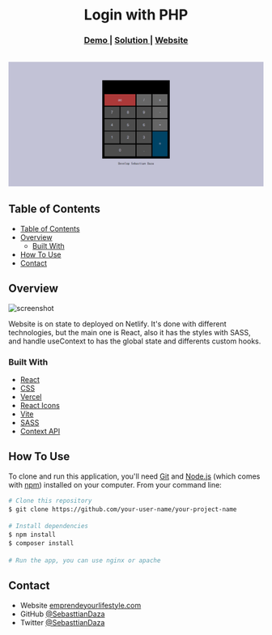 <h1 align="center">Login with PHP</h1>

<div align="center">
  <h3>
    <a href="https://calculator-sebas.netlify.app/">
      Demo
    </a>
    <span> | </span>
    <a href="https://{[Repo](https://github.com/SebasttianDaza/Calculator-React)}">
      Solution
    </a>
    <span> | </span>
    <a href="https://emprendeyourlifestyle.com/portafolio/">
      Website
    </a>
  </h3>
</div>

<p align="center">
  <br>
  <img src="./Public/Images/calculator.png" alt="calculator-react">
  <br>
</p>

<!-- TABLE OF CONTENTS -->

## Table of Contents

- [Table of Contents](#table-of-contents)
- [Overview](#overview)
  - [Built With](#built-with)
- [How To Use](#how-to-use)
- [Contact](#contact)

<!-- OVERVIEW -->

## Overview

![screenshot](./Public/Image/imageLogin.png)

Website is on state to deployed on Netlify. It's done with different technologies, but the main one is React, also it has the styles with SASS, and handle useContext to has the global state and differents custom hooks.

### Built With

<!-- This section should list any major frameworks that you built your project using. Here are a few examples.-->

- [React](https://reactjs.org/)
- [CSS](https://vuejs.org/)
- [Vercel](https://tailwindcss.com/)
- [React Icons](https://react-icons.netlify.com/)
- [Vite](https://vitejs.dev/)
- [SASS](https://sass-lang.com/)
- [Context API](https://reactjs.org/docs/context.html)


## How To Use

<!-- Example: -->

To clone and run this application, you'll need [Git](https://git-scm.com) and [Node.js](https://nodejs.org/en/download/) (which comes with [npm](http://npmjs.com)) installed on your computer. From your command line:

```bash
# Clone this repository
$ git clone https://github.com/your-user-name/your-project-name

# Install dependencies
$ npm install
$ composer install

# Run the app, you can use nginx or apache
```

## Contact

- Website [emprendeyourlifestyle.com](https://emprendeyourlifestyle.com/)
- GitHub [@SebasttianDaza](https://github.com/SebasttianDaza)
- Twitter [@SebasttianDaza](https://twitter.com/SebasttianDaza)